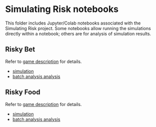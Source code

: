 # Simulating Risk notebooks

This folder includes Jupyter/Colab notebooks associated with the 
Simulating Risk project.  Some notebooks allow running the simulations 
directly within a notebook; others are for analysis of simulation results.

## Risky Bet

Refer to [game description](../simulatingrisk/risky_bet) for details.

* [simulation](riskybet_simulation.ipynb)
* [batch analysis analysis](riskybet_batch_analysis.ipynb)

## Risky Food

Refer to [game description](../simulatingrisk/risky_food) for details.

* [simulation](riskyfood_simulation.ipynb)
* [batch analysis analysis](riskyfood_batch_analysis.ipynb)
